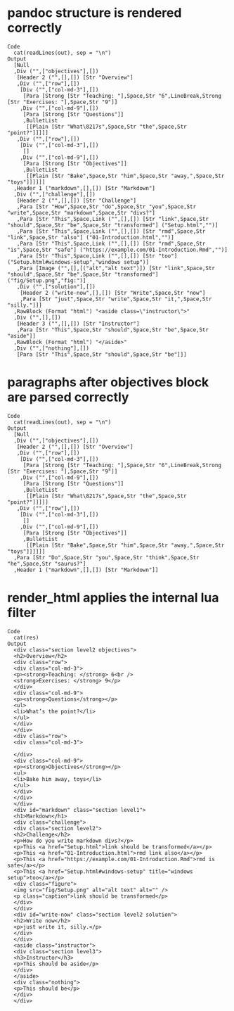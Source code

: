 # pandoc structure is rendered correctly

    Code
      cat(readLines(out), sep = "\n")
    Output
      [Null
      ,Div ("",["objectives"],[])
       [Header 2 ("",[],[]) [Str "Overview"]
       ,Div ("",["row"],[])
        [Div ("",["col-md-3"],[])
         [Para [Strong [Str "Teaching: "],Space,Str "6",LineBreak,Strong [Str "Exercises: "],Space,Str "9"]]
        ,Div ("",["col-md-9"],[])
         [Para [Strong [Str "Questions"]]
         ,BulletList
          [[Plain [Str "What\8217s",Space,Str "the",Space,Str "point?"]]]]]
       ,Div ("",["row"],[])
        [Div ("",["col-md-3"],[])
         []
        ,Div ("",["col-md-9"],[])
         [Para [Strong [Str "Objectives"]]
         ,BulletList
          [[Plain [Str "Bake",Space,Str "him",Space,Str "away,",Space,Str "toys"]]]]]]
      ,Header 1 ("markdown",[],[]) [Str "Markdown"]
      ,Div ("",["challenge"],[])
       [Header 2 ("",[],[]) [Str "Challenge"]
       ,Para [Str "How",Space,Str "do",Space,Str "you",Space,Str "write",Space,Str "markdown",Space,Str "divs?"]
       ,Para [Str "This",Space,Link ("",[],[]) [Str "link",Space,Str "should",Space,Str "be",Space,Str "transformed"] ("Setup.html","")]
       ,Para [Str "This",Space,Link ("",[],[]) [Str "rmd",Space,Str "link",Space,Str "also"] ("01-Introduction.html","")]
       ,Para [Str "This",Space,Link ("",[],[]) [Str "rmd",Space,Str "is",Space,Str "safe"] ("https://example.com/01-Introduction.Rmd","")]
       ,Para [Str "This",Space,Link ("",[],[]) [Str "too"] ("Setup.html#windows-setup","windows setup")]
       ,Para [Image ("",[],[("alt","alt text")]) [Str "link",Space,Str "should",Space,Str "be",Space,Str "transformed"] ("fig/Setup.png","fig:")]
       ,Div ("",["solution"],[])
        [Header 2 ("write-now",[],[]) [Str "Write",Space,Str "now"]
        ,Para [Str "just",Space,Str "write",Space,Str "it,",Space,Str "silly."]]]
      ,RawBlock (Format "html") "<aside class=\"instructor\">"
      ,Div ("",[],[])
       [Header 3 ("",[],[]) [Str "Instructor"]
       ,Para [Str "This",Space,Str "should",Space,Str "be",Space,Str "aside"]]
      ,RawBlock (Format "html") "</aside>"
      ,Div ("",["nothing"],[])
       [Para [Str "This",Space,Str "should",Space,Str "be"]]]

# paragraphs after objectives block are parsed correctly

    Code
      cat(readLines(out), sep = "\n")
    Output
      [Null
      ,Div ("",["objectives"],[])
       [Header 2 ("",[],[]) [Str "Overview"]
       ,Div ("",["row"],[])
        [Div ("",["col-md-3"],[])
         [Para [Strong [Str "Teaching: "],Space,Str "6",LineBreak,Strong [Str "Exercises: "],Space,Str "9"]]
        ,Div ("",["col-md-9"],[])
         [Para [Strong [Str "Questions"]]
         ,BulletList
          [[Plain [Str "What\8217s",Space,Str "the",Space,Str "point?"]]]]]
       ,Div ("",["row"],[])
        [Div ("",["col-md-3"],[])
         []
        ,Div ("",["col-md-9"],[])
         [Para [Strong [Str "Objectives"]]
         ,BulletList
          [[Plain [Str "Bake",Space,Str "him",Space,Str "away,",Space,Str "toys"]]]]]]
      ,Para [Str "Do",Space,Str "you",Space,Str "think",Space,Str "he",Space,Str "saurus?"]
      ,Header 1 ("markdown",[],[]) [Str "Markdown"]]

# render_html applies the internal lua filter

    Code
      cat(res)
    Output
      <div class="section level2 objectives">
      <h2>Overview</h2>
      <div class="row">
      <div class="col-md-3">
      <p><strong>Teaching: </strong> 6<br />
      <strong>Exercises: </strong> 9</p>
      </div>
      <div class="col-md-9">
      <p><strong>Questions</strong></p>
      <ul>
      <li>What’s the point?</li>
      </ul>
      </div>
      </div>
      <div class="row">
      <div class="col-md-3">
      
      </div>
      <div class="col-md-9">
      <p><strong>Objectives</strong></p>
      <ul>
      <li>Bake him away, toys</li>
      </ul>
      </div>
      </div>
      </div>
      <div id="markdown" class="section level1">
      <h1>Markdown</h1>
      <div class="challenge">
      <div class="section level2">
      <h2>Challenge</h2>
      <p>How do you write markdown divs?</p>
      <p>This <a href="Setup.html">link should be transformed</a></p>
      <p>This <a href="01-Introduction.html">rmd link also</a></p>
      <p>This <a href="https://example.com/01-Introduction.Rmd">rmd is safe</a></p>
      <p>This <a href="Setup.html#windows-setup" title="windows setup">too</a></p>
      <div class="figure">
      <img src="fig/Setup.png" alt="alt text" alt="" />
      <p class="caption">link should be transformed</p>
      </div>
      </div>
      <div id="write-now" class="section level2 solution">
      <h2>Write now</h2>
      <p>just write it, silly.</p>
      </div>
      </div>
      <aside class="instructor">
      <div class="section level3">
      <h3>Instructor</h3>
      <p>This should be aside</p>
      </div>
      </aside>
      <div class="nothing">
      <p>This should be</p>
      </div>
      </div>

